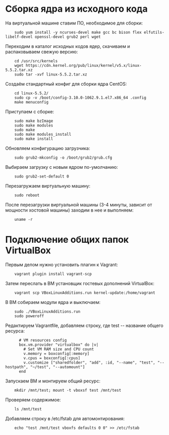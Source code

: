 # **Сборка ядра из исходного кода**

На виртуальной машине ставим ПО, необходимое для сборки:
```
    sudo yum install -y ncurses-devel make gcc bc bison flex elfutils-libelf-devel openssl-devel grub2 perl wget
```
Переходим в каталог исходных кодов ядер, скачиваем и распаковываем свежую версию:
```
    cd /usr/src/kernels
    wget https://cdn.kernel.org/pub/linux/kernel/v5.x/linux-5.5.2.tar.xz
    sudo tar -xvf linux-5.5.2.tar.xz
```
Создаём стандартный конфиг для сборки ядра CentOS:
```
    cd linux-5.5.2/
    sudo cp -v /boot/config-3.10.0-1062.9.1.el7.x86_64 .config
    make menuconfig
```
Приступаем с сборке:
```
    sudo make bzImage
    sudo make modules
    sudo make
    sudo make modules_install
    sudo make install
```
Обновляем конфигурацию загрузчика:
```
    sudo grub2-mkconfig -o /boot/grub2/grub.cfg
```
Выбираем загрузку с новым ядром по-умолчанию:
```
    sudo grub2-set-default 0
```    
Перезагружаем виртуальную машину:
```
    sudo reboot
```    
После перезагрузки виртуальной машины (3-4 минуты, зависит от мощности хостовой машины) заходим в нее и выполняем:
```
    uname -r 
```
# **Подключение общих папок VirtualBox**

Первым делом нужно установить плагин к Vagrant:
```
    vagrant plugin install vagrant-scp
```
Затем переслать в ВМ установщик гостевых дополнений VirtualBox:
```
    vagrant scp VBoxLinuxAdditions.run kernel-update:/home/vagrant
```
В ВМ собираем модули ядра и выключаем:
```
    sudo ./VBoxLinuxAdditions.run
    sudo poweroff
```
Редактируем Vagrantfile, добавляем строку, где test -- название общего ресурса:
```
      # VM resources config
      box.vm.provider "virtualbox" do |v|
        # Set VM RAM size and CPU count
        v.memory = boxconfig[:memory]
        v.cpus = boxconfig[:cpus]
        v.customize ["sharedfolder", "add", :id, "--name", "test", "--hostpath", "~/test", "--automount"]
      end
```
Запускаем ВМ и монтируем общий ресурс:
```
    mkdir /mnt/test; mount -t vboxsf test /mnt/test
```
Проверяем содержимое:
```
    ls /mnt/test
```
Добавляем строку в /etc/fstab для автомонтирования:
```
    echo "test /mnt/test vboxfs defaults 0 0" >> /etc/fstab
```
